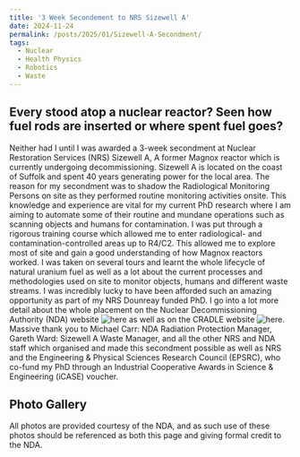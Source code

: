 ```yaml
---
title: '3 Week Secondement to NRS Sizewell A'
date: 2024-11-24
permalink: /posts/2025/01/Sizewell-A-Secondment/
tags:
  - Nuclear
  - Health Physics
  - Robotics
  - Waste
---
```

Every stood atop a nuclear reactor? Seen how fuel rods are inserted or where spent fuel goes?
--------
Neither had I until I was awarded a 3-week secondment at Nuclear Restoration Services (NRS) Sizewell A, A former Magnox reactor which is currently undergoing decommissioning. Sizewell A is located on the coast of Suffolk and spent 40 years generating power for the local area.
The reason for my secondment was to shadow the Radiological Monitoring Persons on site as they performed routine monitoring activities onsite. This knowledge and experience are vital for my current PhD research where I am aiming to automate some of their routine and mundane operations such as scanning objects and humans for contamination. I was put through a rigorous training course which allowed me to enter radiological- and contamination-controlled areas up to R4/C2. This allowed me to explore most of site and gain a good understanding of how Magnox reactors worked.
I was taken on several tours and learnt the whole lifecycle of natural uranium fuel as well as a lot about the current processes and methodologies used on site to monitor objects, humans and different waste streams. I was incredibly lucky to have been afforded such an amazing opportunity as part of my NRS Dounreay funded PhD.
I go into a lot more detail about the whole placement on the Nuclear Decommissioning Authority (NDA) website ![here]( https://nda.blog.gov.uk/phd-student-joshua-bettles-joins-the-team-at-sizewell-a-to-explore-robotics-and-their-role-in-monitoring/) as well as on the CRADLE website ![here](). 
Massive thank you to Michael Carr: NDA Radiation Protection Manager, Gareth Ward: Sizewell A Waste Manager, and all the other NRS and NDA staff which organised and made this secondment possible as well as NRS and the Engineering & Physical Sciences Research Council (EPSRC), who co-fund my PhD through an Industrial Cooperative Awards in Science & Engineering (iCASE) voucher.

Photo Gallery
-------
All photos are provided courtesy of the NDA, and as such use of these photos should be referenced as both this page and giving formal credit to the NDA.
